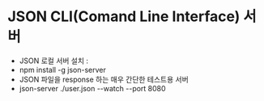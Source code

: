 # JSON CLI(Comand Line Interface) 서버

- JSON 로컬 서버 설치 :
- npm install -g json-server
- JSON 파일을 response 하는 매우 간단한 테스트용 서버
- json-server ./user.json --watch --port 8080

